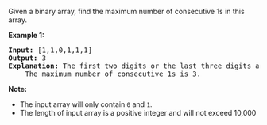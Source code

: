 <div><p>Given a binary array, find the maximum number of consecutive 1s in this array.</p>

<p><b>Example 1:</b><br>
</p><pre><b>Input:</b> [1,1,0,1,1,1]
<b>Output:</b> 3
<b>Explanation:</b> The first two digits or the last three digits are consecutive 1s.
    The maximum number of consecutive 1s is 3.
</pre>
<p></p>

<p><b>Note:</b>
</p><ul>
<li>The input array will only contain <code>0</code> and <code>1</code>.</li>
<li>The length of input array is a positive integer and will not exceed 10,000</li>
</ul>
<p></p></div>